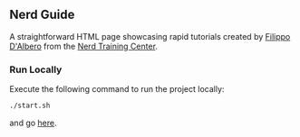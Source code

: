## Nerd Guide

A straightforward HTML page showcasing rapid tutorials created
by [Filippo D'Albero](https://www.instagram.com/filippo_dalbero/) from
the [Nerd Training Center](https://nerdtrainingcenter.it/).

### Run Locally

Execute the following command to run the project locally:

```bash
./start.sh
```

and go [here](http://localhost:8080).